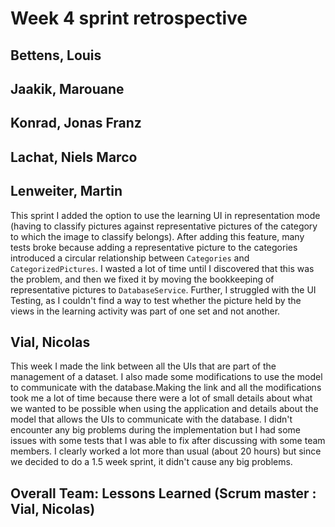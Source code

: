 # Week 4 sprint retrospective

## Bettens, Louis


## Jaakik, Marouane


## Konrad, Jonas Franz


## Lachat, Niels Marco


## Lenweiter, Martin
This sprint I added the option to use the learning UI in representation mode (having to classify pictures against representative pictures of the category to which the image to classify belongs). After adding this feature, many tests broke because adding a representative picture to the categories introduced a circular relationship between `Categories` and `CategorizedPictures`. I wasted a lot of time until I discovered that this was the problem, and then we fixed it by moving the bookkeeping of representative pictures to `DatabaseService`. Further, I struggled with the UI Testing, as I couldn't  find a way to test whether the picture held by the views in the learning activity was part of one set and not another.

## Vial, Nicolas
This week I made the link between all the UIs that are part of the management of a dataset. I also made some modifications to use the model to communicate with the database.Making the link and all the modifications took me a lot of time because there were a lot of small details about what we wanted to be possible when using the application and details about the model that allows the UIs to communicate with the database. I didn't encounter any big problems during the implementation but I had some issues with some tests that I was able to fix after discussing with some team members.  I clearly worked a lot more than usual (about 20 hours) but since we decided to do a 1.5 week sprint, it didn't cause any big problems.
## Overall Team: Lessons Learned (Scrum master : Vial, Nicolas)
